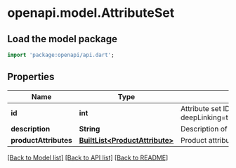 # openapi.model.AttributeSet

## Load the model package
```dart
import 'package:openapi/api.dart';
```

## Properties
Name | Type | Description | Notes
------------ | ------------- | ------------- | -------------
**id** | **int** | Attribute set ID, as retrievable from <a href=\"?deepLinking=true#/Product/ProductAttributeSets\">/api/Product/ProductAttributeSet</a> | [optional] 
**description** | **String** | Description of attribute set | [optional] 
**productAttributes** | [**BuiltList&lt;ProductAttribute&gt;**](ProductAttribute.md) | Product attributes assigned to attribute set | [optional] 

[[Back to Model list]](../README.md#documentation-for-models) [[Back to API list]](../README.md#documentation-for-api-endpoints) [[Back to README]](../README.md)


